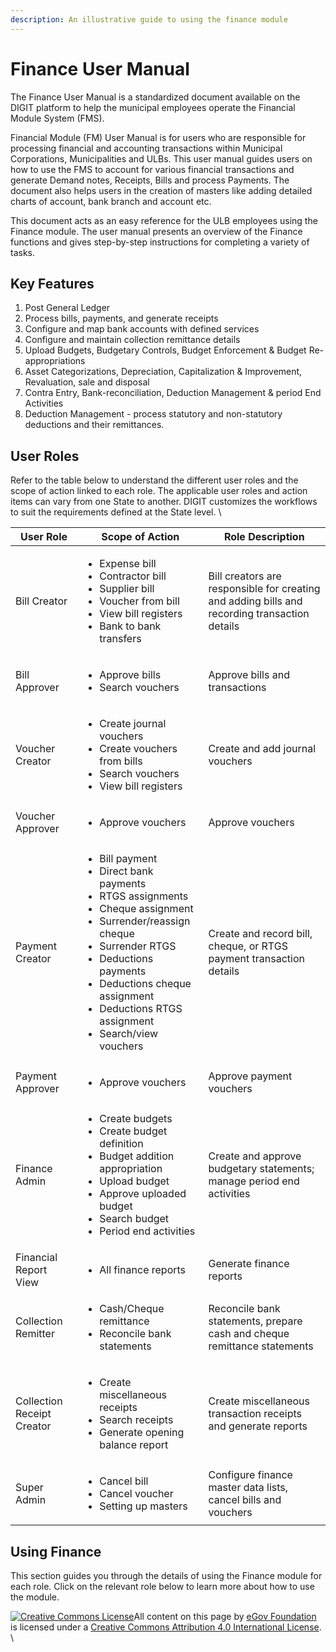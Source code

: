 ```yaml
---
description: An illustrative guide to using the finance module
---
```


# Finance User Manual

The Finance User Manual is a standardized document available on the DIGIT platform to help the municipal employees operate the Financial Module System (FMS).&#x20;

Financial Module (FM) User Manual is for users who are responsible for processing financial and accounting transactions within Municipal Corporations, Municipalities and ULBs. This user manual guides users on how to use the FMS to account for various financial transactions and generate Demand notes, Receipts, Bills and process Payments. The document also helps users in the creation of masters like adding detailed charts of account, bank branch and account etc.

This document acts as an easy reference for the ULB employees using the Finance module. The user manual presents an overview of the Finance functions and gives step-by-step instructions for completing a variety of tasks.

## Key Features

1. Post General Ledger
2. Process bills, payments, and generate receipts
3. Configure and map bank accounts with defined services&#x20;
4. Configure and maintain collection remittance details
5. Upload Budgets, Budgetary Controls, Budget Enforcement & Budget Re-appropriations
6. Asset Categorizations, Depreciation, Capitalization & Improvement, Revaluation, sale and disposal
7. Contra Entry, Bank-reconciliation, Deduction Management & period End Activities
8. Deduction Management - process statutory and non-statutory deductions and their remittances.

## User Roles

Refer to the table below to understand the different user roles and the scope of action linked to each role. The applicable user roles and action items can vary from one State to another. DIGIT customizes the workflows to suit the requirements defined at the State level. \


| User Role                  | Scope of Action                                                                                                                                                                                                                                                                                          | Role Description                                                                              |
| -------------------------- | -------------------------------------------------------------------------------------------------------------------------------------------------------------------------------------------------------------------------------------------------------------------------------------------------------- | --------------------------------------------------------------------------------------------- |
| Bill Creator               | <ul><li>Expense bill</li><li>Contractor bill</li><li>Supplier bill</li><li>Voucher from bill</li><li>View bill registers</li><li>Bank to bank transfers</li></ul>                                                                                                                                        | Bill creators are responsible for creating and adding bills and recording transaction details |
| Bill Approver              | <ul><li>Approve bills</li><li>Search vouchers</li></ul>                                                                                                                                                                                                                                                  | Approve bills and transactions                                                                |
| Voucher Creator            | <ul><li>Create journal vouchers</li><li>Create vouchers from bills</li><li>Search vouchers</li><li>View bill registers</li></ul>                                                                                                                                                                         | Create and add journal vouchers                                                               |
| Voucher Approver           | <ul><li>Approve vouchers</li></ul>                                                                                                                                                                                                                                                                       | Approve vouchers                                                                              |
| Payment Creator            | <ul><li>Bill payment</li><li>Direct bank payments</li><li>RTGS assignments</li><li>Cheque assignment</li><li>Surrender/reassign cheque</li><li>Surrender RTGS</li><li>Deductions payments</li><li>Deductions cheque assignment</li><li>Deductions RTGS assignment</li><li>Search/view vouchers</li></ul> | Create and record bill, cheque, or RTGS payment transaction details                           |
| Payment Approver           | <ul><li>Approve vouchers</li></ul>                                                                                                                                                                                                                                                                       | Approve payment vouchers                                                                      |
| Finance Admin              | <ul><li>Create budgets</li><li>Create budget definition</li><li>Budget addition appropriation</li><li>Upload budget</li><li>Approve uploaded budget</li><li>Search budget</li><li>Period end activities</li></ul>                                                                                        | Create and approve budgetary statements; manage period end activities                         |
| Financial Report View      | <ul><li>All finance reports</li></ul>                                                                                                                                                                                                                                                                    | Generate finance reports                                                                      |
| Collection Remitter        | <ul><li>Cash/Cheque remittance</li><li>Reconcile bank statements</li></ul>                                                                                                                                                                                                                               | Reconcile bank statements, prepare cash and cheque remittance statements                      |
| Collection Receipt Creator | <ul><li>Create miscellaneous receipts</li><li>Search receipts</li><li>Generate opening balance report</li></ul>                                                                                                                                                                                          | Create miscellaneous transaction receipts and generate reports                                |
| Super Admin                | <ul><li>Cancel bill</li><li>Cancel voucher</li><li>Setting up masters</li></ul>                                                                                                                                                                                                                          | Configure finance master data lists, cancel bills and vouchers                                |

## Using Finance

This section guides you through the details of using the Finance module for each role. Click on the relevant role below to learn more about how to use the module.



&#x20;[![Creative Commons License](https://i.creativecommons.org/l/by/4.0/80x15.png)](http://creativecommons.org/licenses/by/4.0/)All content on this page by [eGov Foundation ](https://egov.org.in)is licensed under a [Creative Commons Attribution 4.0 International License](http://creativecommons.org/licenses/by/4.0/).\
\
